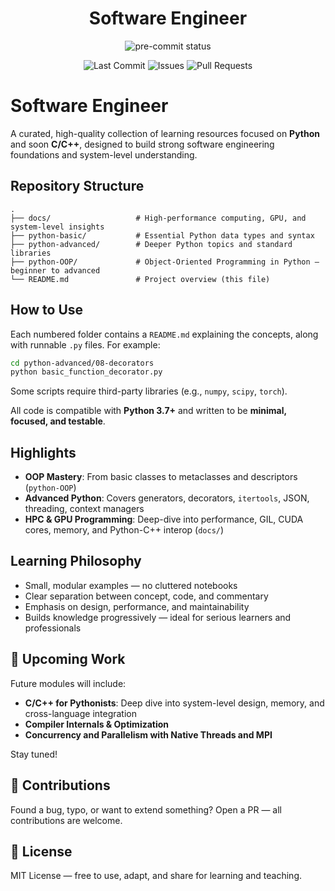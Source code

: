 <div align="center">
  <h1>Software Engineer</h1>
  <p>
    <img src="https://img.shields.io/github/actions/workflow/status/mrshaw01/software-engineer/pre-commit.yml?branch=main&label=pre-commit&logo=pre-commit&logoColor=white" alt="pre-commit status">
  </p>

  <p>
    <img src="https://img.shields.io/github/last-commit/mrshaw01/software-engineer" alt="Last Commit">
    <img src="https://img.shields.io/github/issues/mrshaw01/software-engineer" alt="Issues">
    <img src="https://img.shields.io/github/issues-pr/mrshaw01/software-engineer" alt="Pull Requests">
  </p>
</div>

# Software Engineer

A curated, high-quality collection of learning resources focused on **Python** and soon **C/C++**, designed to build strong software engineering foundations and system-level understanding.

## Repository Structure

```text
.
├── docs/                   # High-performance computing, GPU, and system-level insights
├── python-basic/           # Essential Python data types and syntax
├── python-advanced/        # Deeper Python topics and standard libraries
├── python-OOP/             # Object-Oriented Programming in Python — beginner to advanced
└── README.md               # Project overview (this file)
```

## How to Use

Each numbered folder contains a `README.md` explaining the concepts, along with runnable `.py` files. For example:

```bash
cd python-advanced/08-decorators
python basic_function_decorator.py
```

Some scripts require third-party libraries (e.g., `numpy`, `scipy`, `torch`).

All code is compatible with **Python 3.7+** and written to be **minimal, focused, and testable**.

## Highlights

- **OOP Mastery**: From basic classes to metaclasses and descriptors (`python-OOP`)
- **Advanced Python**: Covers generators, decorators, `itertools`, JSON, threading, context managers
- **HPC & GPU Programming**: Deep-dive into performance, GIL, CUDA cores, memory, and Python-C++ interop (`docs/`)

## Learning Philosophy

- Small, modular examples — no cluttered notebooks
- Clear separation between concept, code, and commentary
- Emphasis on design, performance, and maintainability
- Builds knowledge progressively — ideal for serious learners and professionals

## 🔧 Upcoming Work

Future modules will include:

- **C/C++ for Pythonists**: Deep dive into system-level design, memory, and cross-language integration
- **Compiler Internals & Optimization**
- **Concurrency and Parallelism with Native Threads and MPI**

Stay tuned!

## 🤝 Contributions

Found a bug, typo, or want to extend something? Open a PR — all contributions are welcome.

## 📄 License

MIT License — free to use, adapt, and share for learning and teaching.
